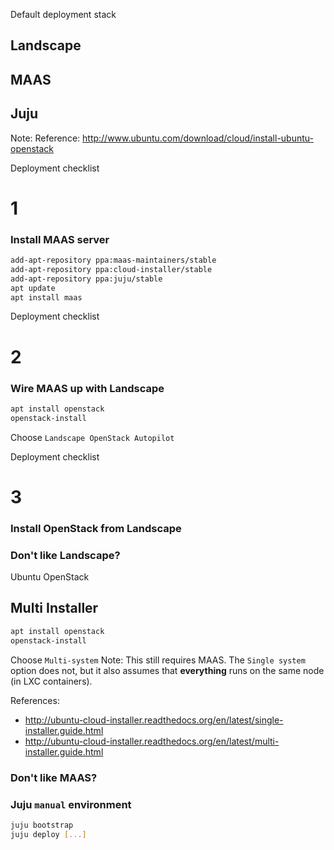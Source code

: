 <!-- .slide: data-background-image="images/ubuntu-logo.svg" data-background-size="contain" -->


Default deployment stack
## Landscape
## MAAS
## Juju
Note: Reference: http://www.ubuntu.com/download/cloud/install-ubuntu-openstack


Deployment checklist
# 1
### Install MAAS server


```sh
add-apt-repository ppa:maas-maintainers/stable
add-apt-repository ppa:cloud-installer/stable
add-apt-repository ppa:juju/stable
apt update
apt install maas
```


Deployment checklist
# 2
### Wire MAAS up with Landscape


```sh
apt install openstack
openstack-install
```
Choose `Landscape OpenStack Autopilot`


Deployment checklist
# 3
### Install OpenStack from Landscape


<!-- .slide: data-background-image="http://assets.ubuntu.com/sites/ubuntu/1410/u/img/download/cloud/install-ubuntu-cloud-step4.png" data-background-size="contain" -->


### Don't like Landscape?


Ubuntu OpenStack
## Multi Installer


```sh
apt install openstack
openstack-install
```
Choose `Multi-system`
Note: This still requires MAAS. The `Single system` option does not, but it also assumes that **everything** runs on the same node (in LXC containers).

References:
- http://ubuntu-cloud-installer.readthedocs.org/en/latest/single-installer.guide.html
- http://ubuntu-cloud-installer.readthedocs.org/en/latest/multi-installer.guide.html


### Don't like MAAS?


### Juju `manual` environment


```sh
juju bootstrap
juju deploy [...]
```
